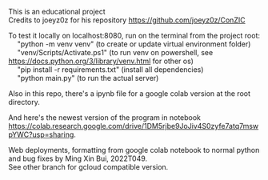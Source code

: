 This is an educational project  
Credits to joeyz0z for his repository https://github.com/joeyz0z/ConZIC  
  
To test it locally on localhost:8080, run on the terminal from the project root:  
&emsp; "python -m venv venv" (to create or update virtual environment folder)  
&emsp; "venv/Scripts/Activate.ps1" (to run venv on powershell, see https://docs.python.org/3/library/venv.html for other os)  
&emsp; "pip install -r requirements.txt" (install all dependencies)  
&emsp; "python main.py" (to run the actual server)

Also in this repo, there's a ipynb file for a google colab version at the root directory.  
  
And here's the newest version of the program in notebook https://colab.research.google.com/drive/1DM5rjbe9JoJiv4S0zyfe7atq7mswpYWC?usp=sharing.  
  
Web deployments, formatting from google colab notebook to normal python and bug fixes by Ming Xin Bui, 2022T049.  
See other branch for gcloud compatible version.
